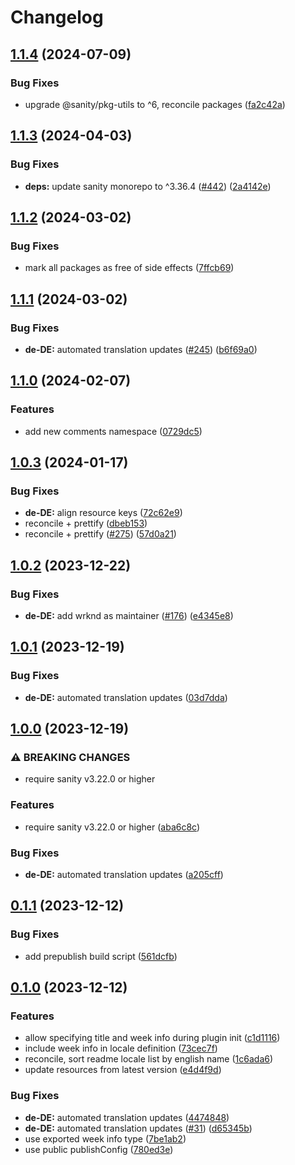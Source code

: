 # Changelog

## [1.1.4](https://github.com/sanity-io/locales/compare/locale-de-de-v1.1.3...locale-de-de-v1.1.4) (2024-07-09)


### Bug Fixes

* upgrade @sanity/pkg-utils to ^6, reconcile packages ([fa2c42a](https://github.com/sanity-io/locales/commit/fa2c42a0e8550ead90dcc61fe1abcecdacf8fd20))

## [1.1.3](https://github.com/sanity-io/locales/compare/locale-de-de-v1.1.2...locale-de-de-v1.1.3) (2024-04-03)


### Bug Fixes

* **deps:** update sanity monorepo to ^3.36.4 ([#442](https://github.com/sanity-io/locales/issues/442)) ([2a4142e](https://github.com/sanity-io/locales/commit/2a4142e6e50eb5992b3432169cd71676c353276f))

## [1.1.2](https://github.com/sanity-io/locales/compare/locale-de-de-v1.1.1...locale-de-de-v1.1.2) (2024-03-02)


### Bug Fixes

* mark all packages as free of side effects ([7ffcb69](https://github.com/sanity-io/locales/commit/7ffcb6939ba729c3c6c528d81e14a833b9096f50))

## [1.1.1](https://github.com/sanity-io/locales/compare/locale-de-de-v1.1.0...locale-de-de-v1.1.1) (2024-03-02)


### Bug Fixes

* **de-DE:** automated translation updates ([#245](https://github.com/sanity-io/locales/issues/245)) ([b6f69a0](https://github.com/sanity-io/locales/commit/b6f69a0f37fce1e9cf6ba5638ee35fa7068a6a47))

## [1.1.0](https://github.com/sanity-io/locales/compare/locale-de-de-v1.0.3...locale-de-de-v1.1.0) (2024-02-07)


### Features

* add new comments namespace ([0729dc5](https://github.com/sanity-io/locales/commit/0729dc52cd29ac2611250663a32a7f1a5a039500))

## [1.0.3](https://github.com/sanity-io/locales/compare/locale-de-de-v1.0.2...locale-de-de-v1.0.3) (2024-01-17)


### Bug Fixes

* **de-DE:** align resource keys ([72c62e9](https://github.com/sanity-io/locales/commit/72c62e9638f138ad99c8f444d27f8246e24b20f1))
* reconcile + prettify ([dbeb153](https://github.com/sanity-io/locales/commit/dbeb153fc3f80207e357a888431d2fd739617821))
* reconcile + prettify ([#275](https://github.com/sanity-io/locales/issues/275)) ([57d0a21](https://github.com/sanity-io/locales/commit/57d0a21e05f631d47d74a2c029c9dcc3993bc7b0))

## [1.0.2](https://github.com/sanity-io/locales/compare/locale-de-de-v1.0.1...locale-de-de-v1.0.2) (2023-12-22)


### Bug Fixes

* **de-DE:** add wrknd as maintainer ([#176](https://github.com/sanity-io/locales/issues/176)) ([e4345e8](https://github.com/sanity-io/locales/commit/e4345e8f854b8b4811c9d1d4638d37b54364350f))

## [1.0.1](https://github.com/sanity-io/locales/compare/locale-de-de-v1.0.0...locale-de-de-v1.0.1) (2023-12-19)


### Bug Fixes

* **de-DE:** automated translation updates ([03d7dda](https://github.com/sanity-io/locales/commit/03d7dda06f91123349aa66400699c59ef0f42d90))

## [1.0.0](https://github.com/sanity-io/locales/compare/locale-de-de-v0.1.1...locale-de-de-v1.0.0) (2023-12-19)


### ⚠ BREAKING CHANGES

* require sanity v3.22.0 or higher

### Features

* require sanity v3.22.0 or higher ([aba6c8c](https://github.com/sanity-io/locales/commit/aba6c8c3fd4f6e11b193b96a3821420f72ccc47d))


### Bug Fixes

* **de-DE:** automated translation updates ([a205cff](https://github.com/sanity-io/locales/commit/a205cff9006919d289e436fee88ecb98061a9525))

## [0.1.1](https://github.com/sanity-io/locales/compare/locale-de-de-v0.1.0...locale-de-de-v0.1.1) (2023-12-12)


### Bug Fixes

* add prepublish build script ([561dcfb](https://github.com/sanity-io/locales/commit/561dcfb24ab12f98fcc590b0dbc2cf297ea60485))

## [0.1.0](https://github.com/sanity-io/locales/compare/locale-de-de-v0.0.1...locale-de-de-v0.1.0) (2023-12-12)


### Features

* allow specifying title and week info during plugin init ([c1d1116](https://github.com/sanity-io/locales/commit/c1d1116bab0c99c6506a9744e33d6cf282bf1c1b))
* include week info in locale definition ([73cec7f](https://github.com/sanity-io/locales/commit/73cec7fb69ac92a565282aac0d08f13b634372fb))
* reconcile, sort readme locale list by english name ([1c6ada6](https://github.com/sanity-io/locales/commit/1c6ada624e83307f820d6c4ce1e7560eaf94b151))
* update resources from latest version ([e4d4f9d](https://github.com/sanity-io/locales/commit/e4d4f9daf8c2566f3ee7c9b002ac6d0051a2734c))


### Bug Fixes

* **de-DE:** automated translation updates ([4474848](https://github.com/sanity-io/locales/commit/4474848a8d21c88f385fdbd1792e0db892f798d9))
* **de-DE:** automated translation updates ([#31](https://github.com/sanity-io/locales/issues/31)) ([d65345b](https://github.com/sanity-io/locales/commit/d65345bb541cb7582c915c4b0e0e7e0a7c33bce7))
* use exported week info type ([7be1ab2](https://github.com/sanity-io/locales/commit/7be1ab27939e1836e000155c576362fb5f54bd3e))
* use public publishConfig ([780ed3e](https://github.com/sanity-io/locales/commit/780ed3e6d35198fedebd769e71bf1dcc09fc6528))
